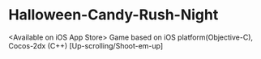 # Halloween-Candy-Rush-Night
&lt;Available on iOS App Store> Game based on iOS platform(Objective-C), Cocos-2dx (C++)    [Up-scrolling/Shoot-em-up]
